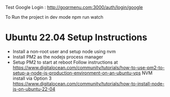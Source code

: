 Test Google Login : http://goqrmenu.com:3000/auth/login/google


To Run the project in dev mode
npm run watch


# Ubuntu 22.04 Setup Instructions
- Install a non-root user and setup node using nvm
- Install PM2 as the nodejs process manager
- Setup PM2 to start at reboot
Follow instructions at https://www.digitalocean.com/community/tutorials/how-to-use-pm2-to-setup-a-node-js-production-environment-on-an-ubuntu-vps
NVM install via Option 3 https://www.digitalocean.com/community/tutorials/how-to-install-node-js-on-ubuntu-22-04
